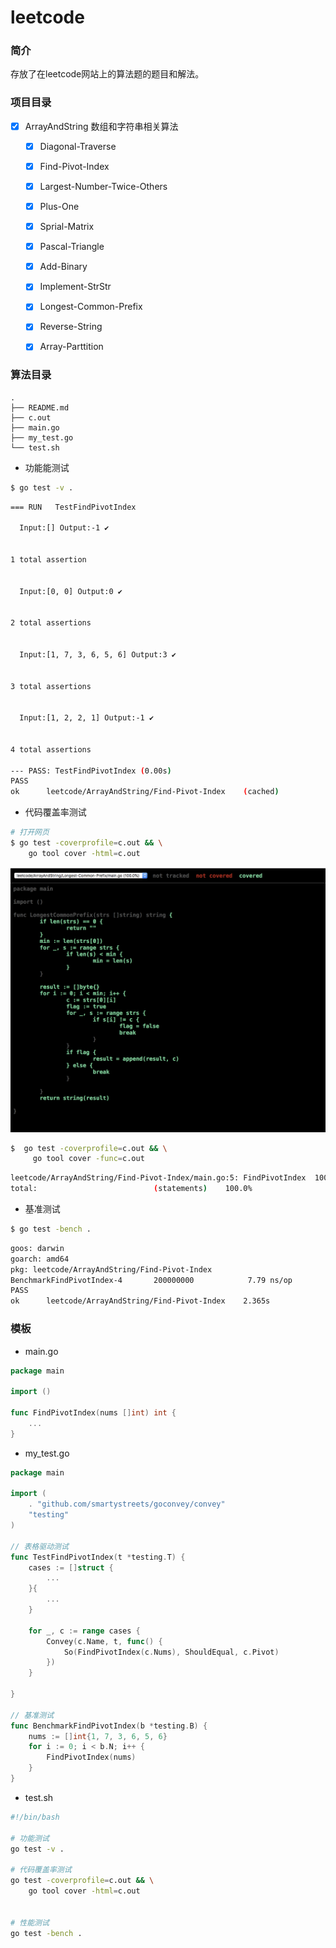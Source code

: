 # leetcode

### 简介
存放了在leetcode网站上的算法题的题目和解法。

### 项目目录
- [x] ArrayAndString       数组和字符串相关算法
  - [x] Diagonal-Traverse 
  - [x] Find-Pivot-Index 
  - [x] Largest-Number-Twice-Others  
  - [x] Plus-One
  - [x] Sprial-Matrix
  - [x] Pascal-Triangle
  - [x] Add-Binary
  - [x] Implement-StrStr
  - [x] Longest-Common-Prefix
  - [x] Reverse-String
  - [x] Array-Parttition



### 算法目录

```
.
├── README.md
├── c.out
├── main.go
├── my_test.go
└── test.sh
```

* 功能能测试

```bash
$ go test -v .
```

```bash
=== RUN   TestFindPivotIndex

  Input:[] Output:-1 ✔


1 total assertion


  Input:[0, 0] Output:0 ✔


2 total assertions


  Input:[1, 7, 3, 6, 5, 6] Output:3 ✔


3 total assertions


  Input:[1, 2, 2, 1] Output:-1 ✔


4 total assertions

--- PASS: TestFindPivotIndex (0.00s)
PASS
ok  	leetcode/ArrayAndString/Find-Pivot-Index	(cached)
```



* 代码覆盖率测试

```bash
# 打开网页
$ go test -coverprofile=c.out && \
    go tool cover -html=c.out
```

<img src="static/cover.png" />



```bash
$  go test -coverprofile=c.out && \
     go tool cover -func=c.out
```

```bash
leetcode/ArrayAndString/Find-Pivot-Index/main.go:5:	FindPivotIndex	100.0%
total:							(statements)	100.0%
```



* 基准测试

```bash
$ go test -bench .
```

```bash
goos: darwin
goarch: amd64
pkg: leetcode/ArrayAndString/Find-Pivot-Index
BenchmarkFindPivotIndex-4   	200000000	         7.79 ns/op
PASS
ok  	leetcode/ArrayAndString/Find-Pivot-Index	2.365s
```





### 模板

* main.go

```go
package main

import ()

func FindPivotIndex(nums []int) int {
	...
}
```



* my_test.go

```go
package main

import (
	. "github.com/smartystreets/goconvey/convey"
	"testing"
)

// 表格驱动测试
func TestFindPivotIndex(t *testing.T) {
	cases := []struct {
		...
	}{
		...
	}

	for _, c := range cases {
		Convey(c.Name, t, func() {
			So(FindPivotIndex(c.Nums), ShouldEqual, c.Pivot)
		})
	}

}

// 基准测试
func BenchmarkFindPivotIndex(b *testing.B) {
	nums := []int{1, 7, 3, 6, 5, 6}
	for i := 0; i < b.N; i++ {
		FindPivotIndex(nums)
	}
}
```



* test.sh

```bash
#!/bin/bash

# 功能测试
go test -v .

# 代码覆盖率测试
go test -coverprofile=c.out && \
    go tool cover -html=c.out


# 性能测试
go test -bench .
```

